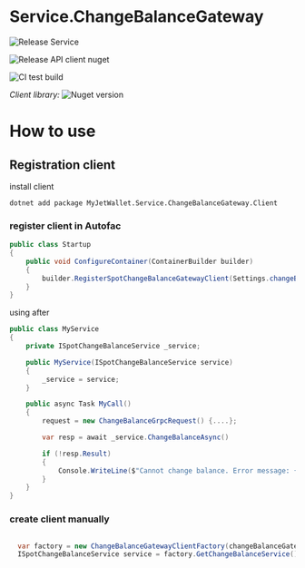 # Service.ChangeBalanceGateway

![Release Service](https://github.com/MyJetWallet/Service.ChangeBalanceGateway/workflows/Release%20Service/badge.svg)

![Release API client nuget](https://github.com/MyJetWallet/Service.ChangeBalanceGateway/workflows/Release%20API%20client%20nuget/badge.svg)

![CI test build](https://github.com/MyJetWallet/Service.ChangeBalanceGateway/workflows/CI%20test%20build/badge.svg)

*Client library:* ![Nuget version](https://img.shields.io/nuget/v/MyJetWallet.Service.ChangeBalanceGateway.Client?label=MyJetWallet.Service.ChangeBalanceGateway.Client&style=social)

# How to use

## Registration client


install client

`dotnet add package MyJetWallet.Service.ChangeBalanceGateway.Client`

### register client in Autofac

```csharp
public class Startup
{
	public void ConfigureContainer(ContainerBuilder builder)
	{
		builder.RegisterSpotChangeBalanceGatewayClient(Settings.changeBalanceGatewayGrpcServiceUrl)
	}
}
```

using after
```csharp
public class MyService
{
	private ISpotChangeBalanceService _service;

	public MyService(ISpotChangeBalanceService service)
	{
		_service = service;
	}

	public async Task MyCall()
	{
	    request = new ChangeBalanceGrpcRequest() {....};

		var resp = await _service.ChangeBalanceAsync()

		if (!resp.Result)
		{
			Console.WriteLine($"Cannot change balance. Error message: {resp.ErrorMessage}")
		}
	}
}
```

### create client manually

```csharp

  var factory = new ChangeBalanceGatewayClientFactory(changeBalanceGatewayGrpcServiceUrl);
  ISpotChangeBalanceService service = factory.GetChangeBalanceService();

```

